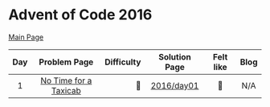 # Advent of Code 2016

[Main Page](https://adventofcode.com/2016)

| Day |                         Problem Page                         | Difficulty |               Solution Page               | Felt like | Blog |
| :---: |:------------------------------------------------------------:| ---: |:-----------------------------------------:|:---------:| :---: |
| 1 | [No Time for a Taxicab](https://adventofcode.com/2016/day/1) | :star2: | [2016/day01](/2016/day01) |  :cake:   | N/A |
